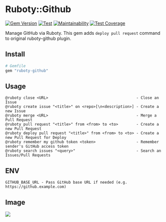 # Ruboty::Github
[![Gem Version](https://badge.fury.io/rb/ruboty-qiita-github.svg)](https://badge.fury.io/rb/ruboty-qiita-github) [![Test](https://github.com/increments/ruboty-qiita-github/actions/workflows/test.yml/badge.svg?branch=master)](https://github.com/increments/ruboty-qiita-github/actions/workflows/test.yml) [![Maintainability](https://api.codeclimate.com/v1/badges/764bf9dc5796f0d3bef3/maintainability)](https://codeclimate.com/github/increments/ruboty-qiita-github/maintainability) [![Test Coverage](https://api.codeclimate.com/v1/badges/764bf9dc5796f0d3bef3/test_coverage)](https://codeclimate.com/github/increments/ruboty-qiita-github/test_coverage)

Manage GitHub via Ruboty.
This gem adds `deploy pull request` command to original ruboty-github plugin.

## Install
```ruby
# Gemfile
gem "ruboty-github"
```

## Usage
```
@ruboty close <URL>                                       - Close an Issue
@ruboty create issue "<title>" on <repo>[\n<description>] - Create a new Issue
@ruboty merge <URL>                                       - Merge a Pull Request
@ruboty pull request "<title>" from <from> to <to>        - Create a new Pull Request
@ruboty deploy pull request "<title>" from <from> to <to> - Create a new Pull Request for Deploy
@ruboty remember my github token <token>                  - Remember sender's GitHub access token
@ruboty search issues "<query>"                           - Search an Issues/Pull Requests
```

## ENV
```
GITHUB_BASE_URL - Pass GitHub base URL if needed (e.g. https://github.example.com)
```

## Image
![](https://raw.githubusercontent.com/r7kamura/ruboty-github/master/images/screenshot.png)
